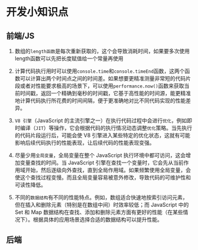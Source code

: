 # 开发小知识点

## 前端/JS

1. 数组的`length函数`是每次重新获取的，这个会导致消耗时间，如果要多次使用length函数可以先把长度赋值给一个常量再使用

2. 计算代码执行用时可以使用`console.time`和`console.timeEnd`函数，这两个函数可以计算出两个时间点之间的时间差。如果想要更精准测量非常短的代码片段或者对性能要求极高的场景下，可以使用`performance.now()`函数来获取当前时间戳，返回一个精确到毫秒的时间戳，它基于高性能的时间源，能更精准地计算代码执行所花费的时间间隔，便于更准确地对比不同代码实现的性能差异。

3. `V8 引擎`（JavaScript 的主流引擎之一）在执行代码过程中会进行`优化`，例如即时编译（`JIT`）等操作，它会根据代码的执行情况动态调整`优化`策略。当先执行的代码片段运行后，可能会使 V8 引擎进入某些特定的优化状态，这就有可能影响后续代码执行的性能表现，让后续代码的性能表现变强。

4. 尽量少用`全局变量`，全局变量在整个 JavaScript 执行环境中都可访问，这会增加变量查找的时间。当 JavaScript 引擎在查找一个变量时，它会先从当前作用域开始，然后逐级向外查找，直到全局作用域。如果频繁使用全局变量，会使这个查找过程变慢。而且全局变量容易被意外修改，导致代码的可维护性和可读性降低。

5. 不同的`数据结构`有不同的性能特点。例如，数组适合快速地按索引访问元素，但在插入和删除元素（特别是在数组中间）时效率较低；而 JavaScript 中的 Set 和 Map 数据结构在查找、添加和删除元素方面有更好的性能（在某些情况下）。根据具体的应用场景选择合适的数据结构可以提升性能。


## 后端

